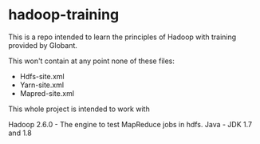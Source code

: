 # hadoop-training

This is a repo intended to learn the principles of Hadoop with training provided by Globant.

This won't contain at any point none of these files:

- Hdfs-site.xml
- Yarn-site.xml
- Mapred-site.xml

This whole project is intended to work with

Hadoop 2.6.0 - The engine to test MapReduce jobs in hdfs.
Java - JDK 1.7 and 1.8

